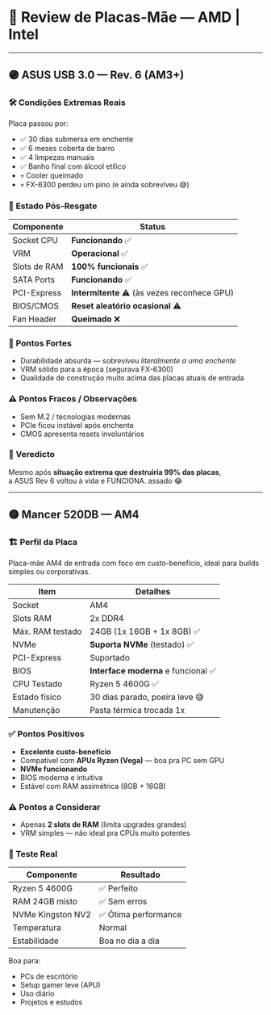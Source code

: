 # 🧠 Review de Placas-Mãe — AMD | Intel

---

## 🟣 ASUS USB 3.0 — Rev. 6 (AM3+)  

### 🛠️ Condições Extremas Reais
Placa passou por:
- ✅ 30 dias submersa em enchente
- ✅ 6 meses coberta de barro
- ✅ 4 limpezas manuais
- ✅ Banho final com álcool etílico
- 💀 Cooler queimado
- 💀 FX-6300 perdeu um pino (e ainda sobreviveu 😅)

### 🏁 Estado Pós-Resgate

| Componente | Status |
|-----------|--------|
| Socket CPU | **Funcionando** ✅ |
| VRM | **Operacional** ✅ |
| Slots de RAM | **100% funcionais** ✅ |
| SATA Ports | **Funcionando** ✅ |
| PCI-Express | **Intermitente** ⚠️ (às vezes reconhece GPU) |
| BIOS/CMOS | **Reset aleatório ocasional** ⚠️ |
| Fan Header | **Queimado** ❌ |

### 📌 Pontos Fortes
- Durabilidade absurda — *sobreviveu literalmente a uma enchente*
- VRM sólido para a época (segurava FX-6300)
- Qualidade de construção muito acima das placas atuais de entrada

### ⚠️ Pontos Fracos / Observações
- Sem M.2 / tecnologias modernas
- PCIe ficou instável após enchente
- CMOS apresenta resets involuntários

### 🧾 Veredicto
Mesmo após **situação extrema que destruiria 99% das placas**,  
a ASUS Rev 6 voltou à vida e FUNCIONA.
assado 😂

---

## 🟡 Mancer 520DB — AM4

### 🏗️ Perfil da Placa
Placa-mãe AM4 de entrada com foco em custo-benefício, ideal para builds simples ou corporativas.

| Item | Detalhes |
|------|---------|
| Socket | AM4 |
| Slots RAM | 2x DDR4 |
| Máx. RAM testado | 24GB (1x 16GB + 1x 8GB) ✅ |
| NVMe | **Suporta NVMe** (testado) ✅ |
| PCI-Express | Suportado |
| BIOS | **Interface moderna** e funcional ✅ |
| CPU Testado | Ryzen 5 4600G ✅ |
| Estado físico | 30 dias parado, poeira leve 😅 |
| Manutenção | Pasta térmica trocada 1x |

### ✅ Pontos Positivos
- **Excelente custo-benefício**
- Compatível com **APUs Ryzen (Vega)** — boa pra PC sem GPU
- **NVMe funcionando**
- BIOS moderna e intuitiva
- Estável com RAM assimétrica (8GB + 16GB)

### ⚠️ Pontos a Considerar
- Apenas **2 slots de RAM** (limita upgrades grandes)
- VRM simples — não ideal pra CPUs muito potentes

### 🧪 Teste Real
| Componente | Resultado |
|-----------|----------|
| Ryzen 5 4600G | ✅ Perfeito |
| RAM 24GB misto | ✅ Sem erros |
| NVMe Kingston NV2 | ✅ Ótima performance |
| Temperatura | Normal |
| Estabilidade | Boa no dia a dia |

Boa para:
- PCs de escritório
- Setup gamer leve (APU)
- Uso diário
- Projetos e estudos






